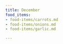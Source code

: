 ```yaml
---
title: December
food_items:
- food-items/carrots.md
- food-items/onions.md
- food-items/garlic.md

---
```

